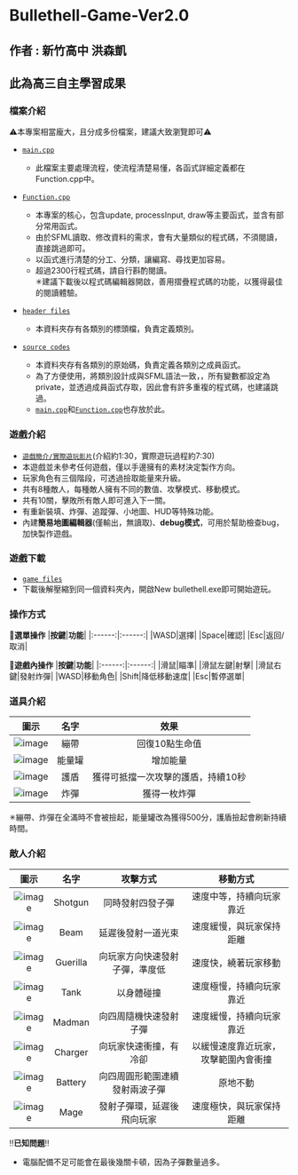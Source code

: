 # Bullethell-Game-Ver2.0
## 作者 : 新竹高中 洪森凱
## 此為高三自主學習成果
### 檔案介紹
⚠本專案相當龐大，且分成多份檔案，建議大致瀏覽即可⚠

* [`main.cpp`](https://github.com/1Needle/Bullethell-Game-Ver2.0/blob/main/source%20codes/main.cpp)
  * 此檔案主要處理流程，使流程清楚易懂，各函式詳細定義都在Function.cpp中。

* [`Function.cpp`](https://github.com/1Needle/Bullethell-Game-Ver2.0/blob/main/source%20codes/Function.cpp)
  * 本專案的核心，包含update, processInput, draw等主要函式，並含有部分常用函式。
  * 由於SFML讀取、修改資料的需求，會有大量類似的程式碼，不須閱讀，直接跳過即可。
  * 以函式進行清楚的分工、分類，讓編寫、尋找更加容易。
  * 超過2300行程式碼，請自行斟酌閱讀。\
✳建議下載後以程式碼編輯器開啟，善用摺疊程式碼的功能，以獲得最佳的閱讀體驗。

* [`header files`](https://github.com/1Needle/Bullethell-Game-Ver2.0/tree/main/header%20files)
  * 本資料夾存有各類別的標頭檔，負責定義類別。

* [`source codes`](https://github.com/1Needle/Bullethell-Game-Ver2.0/tree/main/source%20codes)
  * 本資料夾存有各類別的原始碼，負責定義各類別之成員函式。
  * 為了方便使用，將類別設計成與SFML語法一致，，所有變數都設定為private，並透過成員函式存取，因此會有許多重複的程式碼，也建議跳過。
  * [`main.cpp`](https://github.com/1Needle/Bullethell-Game-Ver2.0/blob/main/source%20codes/main.cpp)和[`Function.cpp`](https://github.com/1Needle/Bullethell-Game-Ver2.0/blob/main/source%20codes/Function.cpp)也存放於此。

### 遊戲介紹
* [`遊戲簡介/實際遊玩影片`](https://youtu.be/ciz_2oizq9w)(介紹約1:30，實際遊玩過程約7:30)
* 本遊戲並未參考任何遊戲，僅以手邊擁有的素材決定製作方向。
* 玩家角色有三個階段，可透過撿取能量來升級。
* 共有8種敵人，每種敵人擁有不同的數值、攻擊模式、移動模式。
* 共有10關，擊敗所有敵人即可進入下一關。
* 有重新裝填、炸彈、追蹤彈、小地圖、HUD等特殊功能。
* 內建**簡易地圖編輯器**(僅輸出，無讀取)、**debug模式**，可用於幫助檢查bug，加快製作遊戲。

### 遊戲下載
* [`game files`](https://github.com/1Needle/Bullethell-Game-Ver2.0/blob/main/game%20files.zip)
* 下載後解壓縮到同一個資料夾內，開啟New bullethell.exe即可開始遊玩。

### 操作方式
🔳**選單操作**
|**按鍵**|**功能**|
|:------:|:------:|
|WASD|選擇|
|Space|確認|
|Esc|返回/取消|

🔳**遊戲內操作**
|**按鍵**|**功能**|
|:------:|:------:|
|滑鼠|瞄準|
|滑鼠左鍵|射擊|
|滑鼠右鍵|發射炸彈|
|WASD|移動角色|
|Shift|降低移動速度|
|Esc|暫停選單|

### 道具介紹
|**圖示**|**名字**|**效果**|
|:------:|:------:|:------:|
|![image](https://user-images.githubusercontent.com/102662597/162237913-4ca38d1d-01d3-4c0a-9434-ba00aeca9c00.png)|繃帶|回復10點生命值|
|![image](https://user-images.githubusercontent.com/102662597/162237958-37bb0da2-8036-43c1-a5aa-e439d7f607c2.png)|能量罐|增加能量|
|![image](https://user-images.githubusercontent.com/102662597/162237996-a927552e-ef1d-431c-aae2-bc1c39d39b72.png)|護盾|獲得可抵擋一次攻擊的護盾，持續10秒|
|![image](https://user-images.githubusercontent.com/102662597/162238034-9162b570-28e0-40ad-98f0-e30892e997a0.png)|炸彈|獲得一枚炸彈|

✳繃帶、炸彈在全滿時不會被撿起，能量罐改為獲得500分，護盾撿起會刷新持續時間。

### 敵人介紹
|**圖示**|**名字**|**攻擊方式**|**移動方式**|
|:------:|:------:|:------:|:------:|
|![image](https://user-images.githubusercontent.com/102662597/162240832-ef45aa59-993c-4988-b9e8-57d3556ac50f.png)|Shotgun|同時發射四發子彈|速度中等，持續向玩家靠近|
|![image](https://user-images.githubusercontent.com/102662597/162241332-9722a1d2-8379-4de9-930d-1035230090db.png)|Beam|延遲後發射一道光束|速度緩慢，與玩家保持距離|
|![image](https://user-images.githubusercontent.com/102662597/162241682-fa5e46a4-b575-4e0b-ab8e-194c0e56ea9a.png)|Guerilla|向玩家方向快速發射子彈，準度低|速度快，繞著玩家移動|
|![image](https://user-images.githubusercontent.com/102662597/162242587-b6ea4c70-02f8-45d6-aba3-d21a9c34524a.png)|Tank|以身體碰撞|速度極慢，持續向玩家靠近|
|![image](https://user-images.githubusercontent.com/102662597/162242904-90160295-5ecf-45a0-9491-510408b4057b.png)|Madman|向四周隨機快速發射子彈|速度緩慢，持續向玩家靠近|
|![image](https://user-images.githubusercontent.com/102662597/162243519-f51630e8-cb31-45bc-ad8b-27df30680a7f.png)|Charger|向玩家快速衝撞，有冷卻|以緩慢速度靠近玩家，攻擊範圍內會衝撞|
|![image](https://user-images.githubusercontent.com/102662597/162244095-7f2cf0dd-6e26-462f-8c0b-41e0cb0039c2.png)|Battery|向四周圓形範圍連續發射兩波子彈|原地不動|
|![image](https://user-images.githubusercontent.com/102662597/162244741-2ec24e5a-54c0-4ba5-99d6-60cae2682890.png)|Mage|發射子彈環，延遲後飛向玩家|速度極快，與玩家保持距離|

‼**已知問題**‼
* 電腦配備不足可能會在最後幾關卡頓，因為子彈數量過多。
